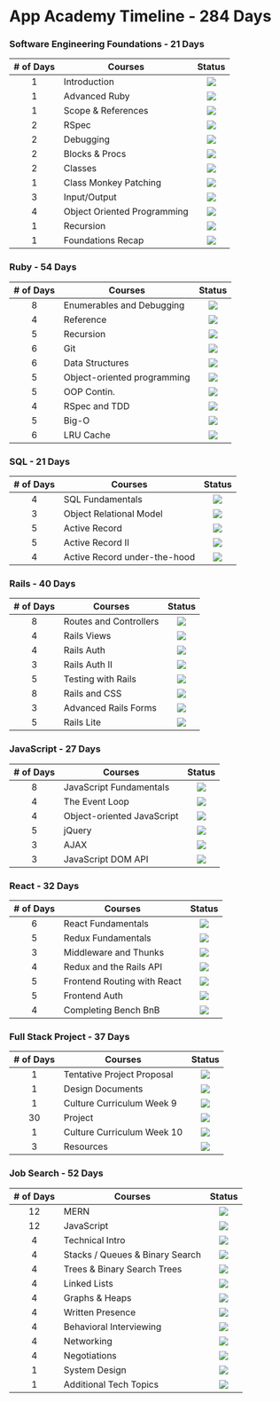 # App Academy Timeline - 284 Days

### Software Engineering Foundations - 21 Days
| # of Days | Courses | Status |
|:---------:|---------|:------:| 
1 | Introduction | ![](https://img.shields.io/badge/-complete-green.svg)
1 | Advanced Ruby | ![](https://img.shields.io/badge/-complete-green.svg)
1 | Scope & References | ![](https://img.shields.io/badge/-complete-green.svg)
2 | RSpec | ![](https://img.shields.io/badge/-complete-green.svg)
2 | Debugging | ![](https://img.shields.io/badge/-complete-green.svg)
2 | Blocks & Procs | ![](https://img.shields.io/badge/-complete-green.svg)
2 | Classes | ![](https://img.shields.io/badge/-complete-green.svg)
1 | Class Monkey Patching | ![](https://img.shields.io/badge/-complete-green.svg)
3 | Input/Output | ![](https://img.shields.io/badge/-complete-green.svg)
4 | Object Oriented Programming | ![](https://img.shields.io/badge/-complete-green.svg)
1 | Recursion | ![](https://img.shields.io/badge/-complete-green.svg)
1 | Foundations Recap | ![](https://img.shields.io/badge/-complete-green.svg)

### Ruby - 54 Days
| # of Days | Courses | Status |
|:---------:|---------|:------:| 
8 | Enumerables and Debugging | ![](https://img.shields.io/badge/-complete-green.svg)
4 | Reference | ![](https://img.shields.io/badge/-complete-green.svg)
5 | Recursion | ![](https://img.shields.io/badge/-working-yellow.svg)
6 | Git | ![](https://img.shields.io/badge/-pending-red.svg)
6 | Data Structures | ![](https://img.shields.io/badge/-pending-red.svg)
5 | Object-oriented programming | ![](https://img.shields.io/badge/-pending-red.svg)
5 | OOP Contin. | ![](https://img.shields.io/badge/-pending-red.svg)
4 | RSpec and TDD | ![](https://img.shields.io/badge/-pending-red.svg)
5 | Big-O | ![](https://img.shields.io/badge/-pending-red.svg)
6 | LRU Cache | ![](https://img.shields.io/badge/-pending-red.svg)

### SQL - 21 Days
| # of Days | Courses | Status |
|:---------:|---------|:------:| 
4 | SQL Fundamentals | ![](https://img.shields.io/badge/-pending-red.svg)
3 | Object Relational Model | ![](https://img.shields.io/badge/-pending-red.svg)
5 | Active Record | ![](https://img.shields.io/badge/-pending-red.svg)
5 | Active Record II | ![](https://img.shields.io/badge/-pending-red.svg)
4 | Active Record under-the-hood | ![](https://img.shields.io/badge/-pending-red.svg)

### Rails - 40 Days
| # of Days | Courses | Status |
|:---------:|---------|:------:| 
8 | Routes and Controllers | ![](https://img.shields.io/badge/-pending-red.svg)
4 | Rails Views | ![](https://img.shields.io/badge/-pending-red.svg)
4 | Rails Auth | ![](https://img.shields.io/badge/-pending-red.svg)
3 | Rails Auth II | ![](https://img.shields.io/badge/-pending-red.svg)
5 | Testing with Rails | ![](https://img.shields.io/badge/-pending-red.svg)
8 | Rails and CSS | ![](https://img.shields.io/badge/-pending-red.svg)
3 | Advanced Rails Forms | ![](https://img.shields.io/badge/-pending-red.svg)
5 | Rails Lite | ![](https://img.shields.io/badge/-pending-red.svg)

### JavaScript - 27 Days
| # of Days | Courses | Status |
|:---------:|---------|:------:| 
8 | JavaScript Fundamentals | ![](https://img.shields.io/badge/-pending-red.svg)
4 | The Event Loop | ![](https://img.shields.io/badge/-pending-red.svg)
4 | Object-oriented JavaScript | ![](https://img.shields.io/badge/-pending-red.svg)
5 | jQuery | ![](https://img.shields.io/badge/-pending-red.svg)
3 | AJAX | ![](https://img.shields.io/badge/-pending-red.svg)
3 | JavaScript DOM API | ![](https://img.shields.io/badge/-pending-red.svg)

### React - 32 Days
| # of Days | Courses | Status |
|:---------:|---------|:------:| 
6 | React Fundamentals | ![](https://img.shields.io/badge/-pending-red.svg)
5 | Redux Fundamentals | ![](https://img.shields.io/badge/-pending-red.svg)
3 | Middleware and Thunks | ![](https://img.shields.io/badge/-pending-red.svg)
4 | Redux and the Rails API | ![](https://img.shields.io/badge/-pending-red.svg)
5 | Frontend Routing with React | ![](https://img.shields.io/badge/-pending-red.svg)
5 | Frontend Auth | ![](https://img.shields.io/badge/-pending-red.svg)
4 | Completing Bench BnB | ![](https://img.shields.io/badge/-pending-red.svg)

### Full Stack Project - 37 Days
| # of Days | Courses | Status |
|:---------:|---------|:------:| 
1  | Tentative Project Proposal | ![](https://img.shields.io/badge/-pending-red.svg)
1  | Design Documents | ![](https://img.shields.io/badge/-pending-red.svg)
1  | Culture Curriculum Week 9 | ![](https://img.shields.io/badge/-pending-red.svg)
30 | Project | ![](https://img.shields.io/badge/-pending-red.svg)
1  | Culture Curriculum Week 10 | ![](https://img.shields.io/badge/-pending-red.svg)
3  | Resources | ![](https://img.shields.io/badge/-pending-red.svg)

### Job Search - 52 Days
| # of Days | Courses | Status |
|:---------:|---------|:------:| 
12 | MERN | ![](https://img.shields.io/badge/-pending-red.svg)
12 | JavaScript | ![](https://img.shields.io/badge/-pending-red.svg)
4  | Technical Intro | ![](https://img.shields.io/badge/-pending-red.svg)
4  | Stacks / Queues & Binary Search | ![](https://img.shields.io/badge/-pending-red.svg)
4  | Trees & Binary Search Trees | ![](https://img.shields.io/badge/-pending-red.svg)
4  | Linked Lists | ![](https://img.shields.io/badge/-pending-red.svg)
4  | Graphs & Heaps | ![](https://img.shields.io/badge/-pending-red.svg)
4  | Written Presence | ![](https://img.shields.io/badge/-pending-red.svg)
4  | Behavioral Interviewing | ![](https://img.shields.io/badge/-pending-red.svg)
4  | Networking | ![](https://img.shields.io/badge/-pending-red.svg)
4  | Negotiations | ![](https://img.shields.io/badge/-pending-red.svg)
1  | System Design | ![](https://img.shields.io/badge/-pending-red.svg)
1  | Additional Tech Topics | ![](https://img.shields.io/badge/-pending-red.svg)
